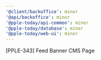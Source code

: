 ```yaml
---
'@client/backoffice': minor
'@api/backoffice': minor
'@pple-today/api-common': minor
'@pple-today/database': minor
'@pple-today/web-ui': minor
---
```


[PPLE-343] Feed Banner CMS Page

